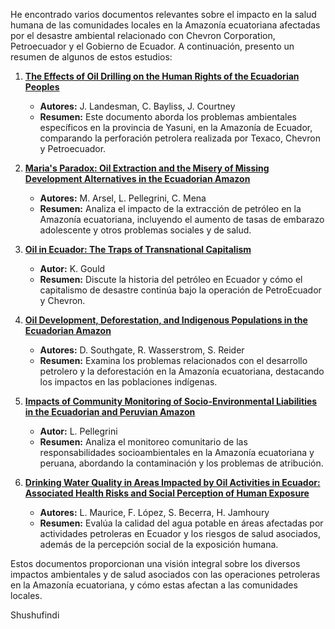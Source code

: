 He encontrado varios documentos relevantes sobre el impacto en la salud humana de las comunidades locales en la Amazonía ecuatoriana afectadas por el desastre ambiental relacionado con Chevron Corporation, Petroecuador y el Gobierno de Ecuador. A continuación, presento un resumen de algunos de estos estudios:

1. **[The Effects of Oil Drilling on the Human Rights of the Ecuadorian Peoples](https://derechoslatinamerica.com/wp-content/uploads/2019/03/his-161-group-17-final-dossier-1.pdf)**
   - **Autores:** J. Landesman, C. Bayliss, J. Courtney
   - **Resumen:** Este documento aborda los problemas ambientales específicos en la provincia de Yasuni, en la Amazonía de Ecuador, comparando la perforación petrolera realizada por Texaco, Chevron y Petroecuador.

2. **[Maria's Paradox: Oil Extraction and the Misery of Missing Development Alternatives in the Ecuadorian Amazon](https://repub.eur.nl/pub/115293/arsel-pellegrini-mena-2019-maria-paradox.pdf)**
   - **Autores:** M. Arsel, L. Pellegrini, C. Mena
   - **Resumen:** Analiza el impacto de la extracción de petróleo en la Amazonía ecuatoriana, incluyendo el aumento de tasas de embarazo adolescente y otros problemas sociales y de salud.

3. **[Oil in Ecuador: The Traps of Transnational Capitalism](https://scholar.archive.org/work/zi6lskg23fei3ndc6xin22uqdu/access/wayback/https://digitalwindow.vassar.edu/cgi/viewcontent.cgi?referer=&httpsredir=1&article=1448&context=senior_capstone)**
   - **Autor:** K. Gould
   - **Resumen:** Discute la historia del petróleo en Ecuador y cómo el capitalismo de desastre continúa bajo la operación de PetroEcuador y Chevron.

4. **[Oil Development, Deforestation, and Indigenous Populations in the Ecuadorian Amazon](https://citeseerx.ist.psu.edu/document?repid=rep1&type=pdf&doi=1eb0d3ec3805db5b6c13048279a5a2597b22ccf5)**
   - **Autores:** D. Southgate, R. Wasserstrom, S. Reider
   - **Resumen:** Examina los problemas relacionados con el desarrollo petrolero y la deforestación en la Amazonía ecuatoriana, destacando los impactos en las poblaciones indígenas.

5. **[Impacts of Community Monitoring of Socio-Environmental Liabilities in the Ecuadorian and Peruvian Amazon](https://www.3ieimpact.org/sites/default/files/2019-06/IE99-TW8.1006-Community-monitoring-Ecuadorian-and-Peruvian-Amazon_0.pdf)**
   - **Autor:** L. Pellegrini
   - **Resumen:** Analiza el monitoreo comunitario de las responsabilidades socioambientales en la Amazonía ecuatoriana y peruana, abordando la contaminación y los problemas de atribución.

6. **[Drinking Water Quality in Areas Impacted by Oil Activities in Ecuador: Associated Health Risks and Social Perception of Human Exposure](https://www.sciencedirect.com/science/article/pii/S0048969719332024)**
   - **Autores:** L. Maurice, F. López, S. Becerra, H. Jamhoury
   - **Resumen:** Evalúa la calidad del agua potable en áreas afectadas por actividades petroleras en Ecuador y los riesgos de salud asociados, además de la percepción social de la exposición humana.

Estos documentos proporcionan una visión integral sobre los diversos impactos ambientales y de salud asociados con las operaciones petroleras en la Amazonía ecuatoriana, y cómo estas afectan a las comunidades locales.

Shushufindi